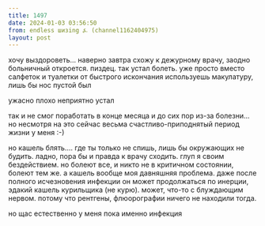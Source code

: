 ```yaml
---
title: 1497
date: 2024-01-03 03:56:50
from: endless шизing ⍼ (channel1162404975)
layout: post
---
```


хочу выздороветь... наверно завтра схожу к дежурному врачу, заодно больничный откроется. пиздец. так устал болеть. уже просто вместо салфеток и туалетки от быстрого искончания используешь макулатуру, лишь бы нос пустой был

ужасно
плохо
неприятно
устал

так и не смог поработать в конце месяца и до сих пор из-за болезни... но несмотря на это сейчас весьма счастливо-приподнятый период жизни у меня :-)

но кашель блять.... где ты только не спишь, лишь бы окружающих не будить. ладно, пора бы и правда к врачу сходить. глуп я своим бездействием. но болеют все, и никто не в критичном состоянии, болеют тем же. 
а кашель вообще моя давняшняя проблема. даже после полного исчезновения инфекции он может продолжаться по инерции, эдакий кашель курильщика (не курю). может, что-то с блуждающим нервом. потому что рентгены, флюорографии ничего не находили тогда.

но щас естественно у меня пока именно инфекция
